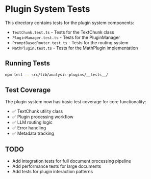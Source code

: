 # Plugin System Tests

This directory contains tests for the plugin system components:

- `TextChunk.test.ts` - Tests for the TextChunk class
- `PluginManager.test.ts` - Tests for the PluginManager
- `PromptBasedRouter.test.ts` - Tests for the routing system
- `MathPlugin.test.ts` - Tests for the MathPlugin implementation

## Running Tests

```bash
npm test -- src/lib/analysis-plugins/__tests__/
```

## Test Coverage

The plugin system now has basic test coverage for core functionality:
- ✅ TextChunk utility class
- ✅ Plugin processing workflow
- ✅ LLM routing logic
- ✅ Error handling
- ✅ Metadata tracking

## TODO

- Add integration tests for full document processing pipeline
- Add performance tests for large documents
- Add tests for plugin interaction patterns